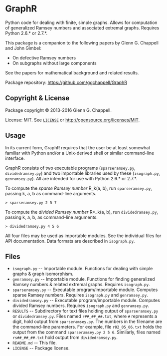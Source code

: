 GraphR
======

Python code for dealing with finite, simple graphs. Allows for
computation of generalized Ramsey numbers and associated extremal
graphs. Requires Python 2.6.* or 2.7.*.

This package is a companion to the following papers by Glenn G. Chappell
and John Gimbel:
* On defective Ramsey numbers
* On subgraphs without large components

See the papers for mathematical background and related results.

Package repository: <https://github.com/ggchappell/GraphR>

Copyright & License
-------------------

Package copyright &copy; 2013-2016 Glenn G. Chappell.

License: MIT. See [`LICENSE`](LICENSE) or
<http://opensource.org/licenses/MIT>.

Usage
-----

In its current form, GraphR requires that the user be at least somewhat
familiar with Python and/or a Unix-derived shell or similar command-line
interface.

GraphR consists of two executable programs (`sparseramsey.py`,
`dividedramsey.py`) and two importable libraries used by these
(`isograph.py`, `genramsey.py`). All are intended for use with Python
2.6.* or 2.7.*.

To compute the _sparse Ramsey number_ R_k(a, b), run `sparseramsey.py`,
passing k, a, b as command-line arguments.

    > sparseramsey.py 2 5 7

To compute the _divided Ramsey number_ R*_k(a, b), run
`dividedramsey.py`, passing k, a, b, as command-line arguments.

    > dividedramsey.py 4 5 6

All four files may be used as importable modules. See the individual
files for API documentation. Data formats are described in
`isograph.py`.

Files
-----

* `isograph.py` -- Importable module. Functions for dealing with simple
  graphs & graph isomorphism.
* `genramsey.py` -- Importable module. Functions for finding generalized
  Ramsey numbers & related extremal graphs. Requires `isograph.py`.
* `sparseramsey.py` -- Executable program/importable module. Computes
  sparse Ramsey numbers. Requires `isograph.py` and `genramsey.py`.
* `dividedramsey.py` -- Executable program/importable module. Computes
  divided Ramsey numbers. Requires `isograph.py` and `genramsey.py`.
* `RESULTS` -- Subdirectory for text files holding output of
  `sparseramsey.py` or `dividedramsey.py`. Files named `r##_##_##.txt`,
  where `#` represents a digit, hold output from `sparseramsey.py`. The
  numbers in the filename are the command-line parameters. For example,
  file `r02_05_06.txt` holds the output from the command
  `sparseramsey.py 2 5 6`. Similarly, files named `rs##_##_##.txt` hold
  output from `dividedramsey.py`.
* `README.md` -- This file.
* `LICENSE` -- Package license.

